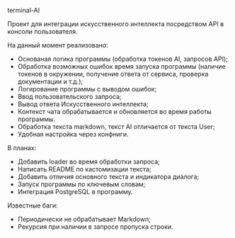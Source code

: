 terminal-AI

Проект для интеграции  искусственного интеллекта посредством API в консоли пользователя. 

На данный момент реализовано:

- Основаная логика программы (обработка токенов AI, запросов API);
- Обработка возможных ошибок время запуска программы (наличие токенов в окружении, получение ответа от сервиса, проверка документации и т.д.);
- Логирование программы с выводом ошибок;
- Ввод пользовательского запроса;
- Вывод ответа Искусственного интеллекта;
- Контекст чата обрабатывается и обновляется во время работы программы.
- Обработка текста markdown, текст AI отличается от текста User;
- Удобная настройка через конфниги.

В планах:
- Добавить loader во время обработки запроса;
- Написать README по кастомизации текста;
- Добавить отличия основного текста и индикатора диалога;
- Запуск программы по ключевым словам;
- Интеграция PostgreSQL в программу.

Известные баги:
- Периодически не обрабатывает Markdown;
- Рекурсия при наличии в запросе пропуска строки.

